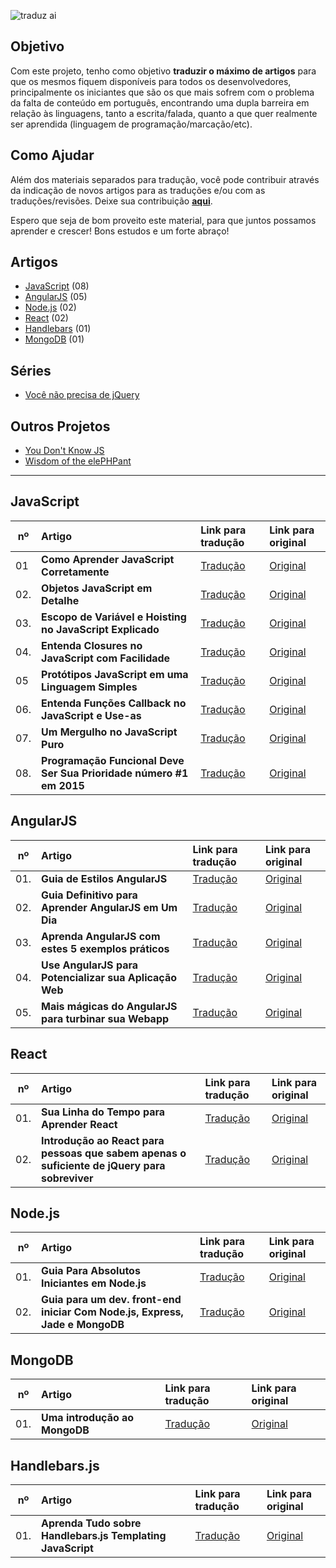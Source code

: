 ![traduz ai](img/traduz-ai.png)

## Objetivo

Com este projeto, tenho como objetivo **traduzir o máximo de artigos** para que os mesmos fiquem disponíveis para todos os desenvolvedores, principalmente os iniciantes que são os que mais sofrem com o problema da falta de conteúdo em português, encontrando uma dupla barreira em relação às linguagens, tanto a escrita/falada, quanto a que quer realmente ser aprendida (linguagem de programação/marcação/etc).

## Como Ajudar

Além dos materiais separados para tradução, você pode contribuir através da indicação de novos artigos para as traduções e/ou com as traduções/revisões. Deixe sua contribuição **[aqui](https://github.com/eoop/traduz-ai/issues)**.

Espero que seja de bom proveito este material, para que juntos possamos aprender e crescer! Bons estudos e um forte abraço!


## Artigos

* [JavaScript](#javascript) (08)
* [AngularJS](#angularjs) (05)
* [Node.js](#nodejs) (02)
* [React](#react) (02)
* [Handlebars](#handlebarsjs) (01)
* [MongoDB](#mongodb) (01)

## Séries

* [Você não precisa de jQuery](./series/voce-nao-precisa-de-jquery)

## Outros Projetos

 * [You Don't Know JS](https://github.com/cezaraugusto/You-Dont-Know-JS)
 * [Wisdom of the elePHPant](https://github.com/reginaldojunior/wisdom-of-the-elephant)

---

## JavaScript

|nº|Artigo|Link para tradução|Link para original|
|---|:---|:---|:---|
|01|**Como Aprender JavaScript Corretamente**|[Tradução](https://github.com/eoop/traduz-ai/blob/master/javascript/001-como-aprender-js-corretamente.md#como-aprender-javascript-corretamente--javascriptis-sexy)|[Original](http://javascriptissexy.com/how-to-learn-javascript-properly/)|
|02.|**Objetos JavaScript em Detalhe**|[Tradução](https://github.com/eoop/traduz-ai/blob/master/javascript/002-objetos-js-em-detalhe.md#objetos-javascript-em-detalhe)|[Original](http://javascriptissexy.com/javascript-objects-in-detail/)|
|03.|**Escopo de Variável e Hoisting no JavaScript Explicado**|[Tradução](https://github.com/eoop/traduz-ai/blob/master/javascript/003-escopo-de-variavel-js-e-hoisting-explicado.md#escopo-de-vari%C3%A1vel-javascript-e-hoisting-explicado)|[Original](http://javascriptissexy.com/javascript-variable-scope-and-hoisting-explained/)|
|04.|**Entenda Closures no JavaScript com Facilidade**|[Tradução](https://github.com/eoop/traduz-ai/blob/master/javascript/004-entenda-closures-no-javaScript-com-facilidade.md#entenda-closures-no-javascript-com-facilidade)|[Original](http://javascriptissexy.com/understand-javascript-closures-with-ease/)|
|05|**Protótipos JavaScript em uma Linguagem Simples**|[Tradução](https://github.com/eoop/traduz-ai/blob/master/javascript/006-prototipos-javascript-em-uma-linguagem-simples.md#prot%C3%B3tipos-javascript-em-uma-linguagem-simples)|[Original](http://javascriptissexy.com/javascript-prototype-in-plain-detailed-language/)|
|06.|**Entenda Funções Callback no JavaScript e Use-as**|[Tradução](https://github.com/eoop/traduz-ai/blob/master/javascript/007-entenda-callbacks-js.md)|[Original](http://javascriptissexy.com/understand-javascript-callback-functions-and-use-them/)|
|07.|**Um Mergulho no JavaScript Puro**|[Tradução](https://github.com/ericdouglas/traduz-ai/blob/master/javascript/008-um-mergulho-no-javascript-puro.md)|[Original](http://blog.adtile.me/2014/01/16/a-dive-into-plain-javascript/)|
|08.|**Programação Funcional Deve Ser Sua Prioridade número #1 em 2015**|[Tradução](https://github.com/ericdouglas/traduz-ai/blob/master/javascript/009-programacao-funcional-prioridade-2015.md)|[Original](https://medium.com/@jugoncalves/functional-programming-should-be-your-1-priority-for-2015-47dd4641d6b9)|

## AngularJS

|nº|Artigo|Link para tradução|Link para original|
|---|:---|:---|:---|
|01.|**Guia de Estilos AngularJS**|[Tradução](https://github.com/eoop/angularjs-style-guide/blob/master/README-pt-br.md)|[Original](https://github.com/mgechev/angularjs-style-guide)|
|02.|**Guia Definitivo para Aprender AngularJS em Um Dia**|[Tradução](https://github.com/eoop/traduz-ai/blob/master/angularjs/001-guia-definitivo-para-aprender-angularjs.md)|[Original](http://toddmotto.com/ultimate-guide-to-learning-angular-js-in-one-day/)|
|03.|**Aprenda AngularJS com estes 5 exemplos práticos**|[Tradução](https://github.com/eoop/traduz-ai/blob/master/angularjs/002-aprenda-angularjs-com-5-exemplos.md)|[Original](http://tutorialzine.com/2013/08/learn-angularjs-5-examples/)| 
|04.|**Use AngularJS para Potencializar sua Aplicação Web**|[Tradução](https://github.com/eoop/traduz-ai/blob/master/angularjs/003-use-angularjs-para-potencializar-sua-webapp.md#use-angularjs-para-potencializar-suas-aplica%C3%A7%C3%B5es-web)|[Original](http://www.yearofmoo.com/2012/08/use-angularjs-to-power-your-web-application.html)|
|05.|**Mais mágicas do AngularJS para turbinar sua Webapp**|[Tradução](https://github.com/eoop/traduz-ai/blob/master/angularjs/004-mais-magicas-angularjs-para-turbinar-sua-webapp.md#mais-m%C3%A1gicas-do-angularjs-para-turbinar-sua-webapp)|[Original](http://www.yearofmoo.com/2012/10/more-angularjs-magic-to-supercharge-your-webapp.html)|

## React

|nº|Artigo|Link para tradução|Link para original|
|---|:---|:---|:---|
|01.|**Sua Linha do Tempo para Aprender React**|[Tradução](react/01-sua-linha-do-tempo-para-aprender-react.md)|[Original](https://daveceddia.com/timeline-for-learning-react/)|
|02.|**Introdução ao React para pessoas que sabem apenas o suficiente de jQuery para sobreviver**|[Tradução](react/02-introducao-ao-react-para-pessoas-que-sabem-apenas-jquery.md)|[Original](http://reactfordesigners.com/labs/reactjs-introduction-for-people-who-know-just-enough-jquery-to-get-by/)|

## Node.js

|nº|Artigo|Link para tradução|Link para original|
|---|:---|:---|:---|
|01.|**Guia Para Absolutos Iniciantes em Node.js**|[Tradução](https://github.com/eoop/traduz-ai/blob/master/nodejs/001-guia-para-iniciantes-absolutos-em-nodejs.md)|[Original](http://blog.modulus.io/absolute-beginners-guide-to-nodejs)|
|02.|**Guia para um dev. front-end iniciar Com Node.js, Express, Jade e MongoDB**|[Tradução](https://github.com/cerebrobr/traduz-ai/blob/master/nodejs/002-simples-guia-nodejs-jade-express-mongodb.md)|[Original](http://cwbuecheler.com/web/tutorials/2013/node-express-mongo/)|

## MongoDB

|nº|Artigo|Link para tradução|Link para original|
|---|:---|:---|:---|
|01.|**Uma introdução ao MongoDB**|[Tradução](https://github.com/fsbatista/traduz-ai/blob/master/MongoDB/001-uma-introdução-ao-mongodb.md)|[Original](https://scotch.io/tutorials/an-introduction-to-mongodb)|


## Handlebars.js

|nº|Artigo|Link para tradução|Link para original|
|---|:---|:---|:---|
|01.|**Aprenda Tudo sobre Handlebars.js Templating JavaScript**|[Tradução](https://github.com/eoop/traduz-ai/blob/master/handlebars/001-aprenda-tudo-sobre-handlebars.md#aprenda-tudo-sobre-handlebarsjs-templating-javascript)|[Original](http://javascriptissexy.com/handlebars-js-tutorial-learn-everything-about-handlebars-js-javascript-templating/)|
